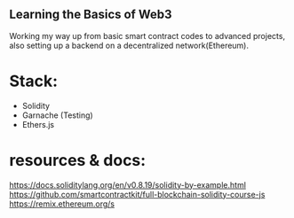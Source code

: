 ## Learning the Basics of Web3

Working my way up from basic smart contract codes to advanced projects,
also setting up a backend on a decentralized network(Ethereum).

# Stack:

- Solidity
- Garnache (Testing)
- Ethers.js

# resources & docs:

https://docs.soliditylang.org/en/v0.8.19/solidity-by-example.html
https://github.com/smartcontractkit/full-blockchain-solidity-course-js
https://remix.ethereum.org/s
